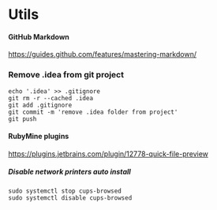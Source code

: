 # Utils #

#### GitHub Markdown ####
https://guides.github.com/features/mastering-markdown/

### Remove .idea from git project ###
```
echo '.idea' >> .gitignore
git rm -r --cached .idea
git add .gitignore
git commit -m 'remove .idea folder from project'
git push
```

#### RubyMine plugins ####
https://plugins.jetbrains.com/plugin/12778-quick-file-preview


##### Disable network printers auto install #####
```
sudo systemctl stop cups-browsed
sudo systemctl disable cups-browsed
```

